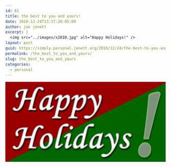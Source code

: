 ```yaml
---
id: 61
title: the best to you and yours!
date: 2010-12-24T13:37:20-05:00
author: joe jenett
excerpt: |
  <img src="../images/x2010.jpg" alt="Happy Holidays!" />
layout: post
guid: https://simply.personal.jenett.org/2010/12/24/the-best-to-you-and-yours/
permalink: /the_best_to_you_and_yours/
slug: the_best_to_you_and_yours
categories:
  - personal
---
```

![Happy Holidays!](../images/x2010.jpg)